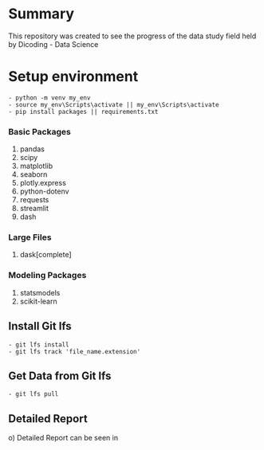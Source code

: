 # Summary
This repository was created to see the progress of the data study field held by Dicoding - Data Science

# Setup environment
```
- python -m venv my_env
- source my_env\Scripts\activate || my_env\Scripts\activate
- pip install packages || requirements.txt
```

### Basic Packages
1. pandas
2. scipy
3. matplotlib
4. seaborn
6. plotly.express
7. python-dotenv
8. requests
9. streamlit
10. dash

### Large Files
1. dask[complete]

### Modeling Packages
1. statsmodels 
2. scikit-learn

## Install Git lfs

```
- git lfs install
- git lfs track 'file_name.extension'
```

## Get Data from Git lfs

```
- git lfs pull
```

## Detailed Report
o) Detailed Report can be seen in 
